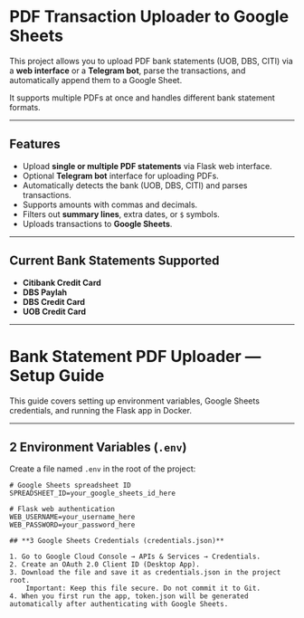 # PDF Transaction Uploader to Google Sheets

This project allows you to upload PDF bank statements (UOB, DBS, CITI) via a **web interface** or a **Telegram bot**, parse the transactions, and automatically append them to a Google Sheet.  

It supports multiple PDFs at once and handles different bank statement formats.

---

## Features

- Upload **single or multiple PDF statements** via Flask web interface.  
- Optional **Telegram bot** interface for uploading PDFs.  
- Automatically detects the bank (UOB, DBS, CITI) and parses transactions.  
- Supports amounts with commas and decimals.  
- Filters out **summary lines**, extra dates, or `$` symbols.  
- Uploads transactions to **Google Sheets**.  

---

## Current Bank Statements Supported

- **Citibank Credit Card**  
- **DBS Paylah**  
- **DBS Credit Card**  
- **UOB Credit Card**  

---

# Bank Statement PDF Uploader — Setup Guide

This guide covers setting up environment variables, Google Sheets credentials, and running the Flask app in Docker.

---

## **2 Environment Variables (`.env`)**

Create a file named `.env` in the root of the project:

```dotenv
# Google Sheets spreadsheet ID
SPREADSHEET_ID=your_google_sheets_id_here

# Flask web authentication
WEB_USERNAME=your_username_here
WEB_PASSWORD=your_password_here

## **3 Google Sheets Credentials (credentials.json)**

1. Go to Google Cloud Console → APIs & Services → Credentials.
2. Create an OAuth 2.0 Client ID (Desktop App).
3. Download the file and save it as credentials.json in the project root.
    Important: Keep this file secure. Do not commit it to Git.
4. When you first run the app, token.json will be generated automatically after authenticating with Google Sheets.